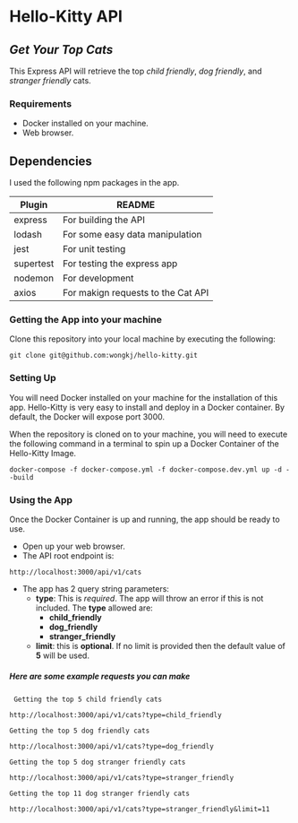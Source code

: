 # Hello-Kitty API
## _Get Your Top Cats_

This Express API will retrieve the top _child friendly_, _dog friendly_, and _stranger friendly_ cats. 

### Requirements

- Docker installed on your machine.
- Web browser.

## Dependencies

I used the following npm packages in the app.

| Plugin | README |
| ------ | ------ |
| express | For building the API |
| lodash | For some easy data manipulation |
| jest | For unit testing |
| supertest | For testing the express app |
| nodemon | For development |
| axios | For makign requests to the Cat API |

### Getting the App into your machine

Clone this repository into your local machine by executing the following:

```
git clone git@github.com:wongkj/hello-kitty.git
```

### Setting Up

You will need Docker installed on your machine for the installation of this app.
Hello-Kitty is very easy to install and deploy in a Docker container.
By default, the Docker will expose port 3000.

When the repository is cloned on to your machine, you will need to execute the following command in a terminal to spin up a Docker Container of the Hello-Kitty Image.

```
docker-compose -f docker-compose.yml -f docker-compose.dev.yml up -d --build
```

### Using the App

Once the Docker Container is up and running, the app should be ready to use. 
- Open up your web browser.
- The API root endpoint is:
```
http://localhost:3000/api/v1/cats
```
- The app has 2 query string parameters: 
    - **type**: This is _required_. The app will throw an error if this is not included. The **type** allowed are:
        - **child_friendly**
        - **dog_friendly**
        - **stranger_friendly**
    - **limit**: this is **optional**. If no limit is provided then the default value of **5** will be used.

##### Here are some example requests you can make
&nbsp;
`Getting the top 5 child friendly cats`
```
http://localhost:3000/api/v1/cats?type=child_friendly
```
`Getting the top 5 dog friendly cats`
```
http://localhost:3000/api/v1/cats?type=dog_friendly
```
`Getting the top 5 dog stranger friendly cats`
```
http://localhost:3000/api/v1/cats?type=stranger_friendly
```
`Getting the top 11 dog stranger friendly cats`
```
http://localhost:3000/api/v1/cats?type=stranger_friendly&limit=11
```
